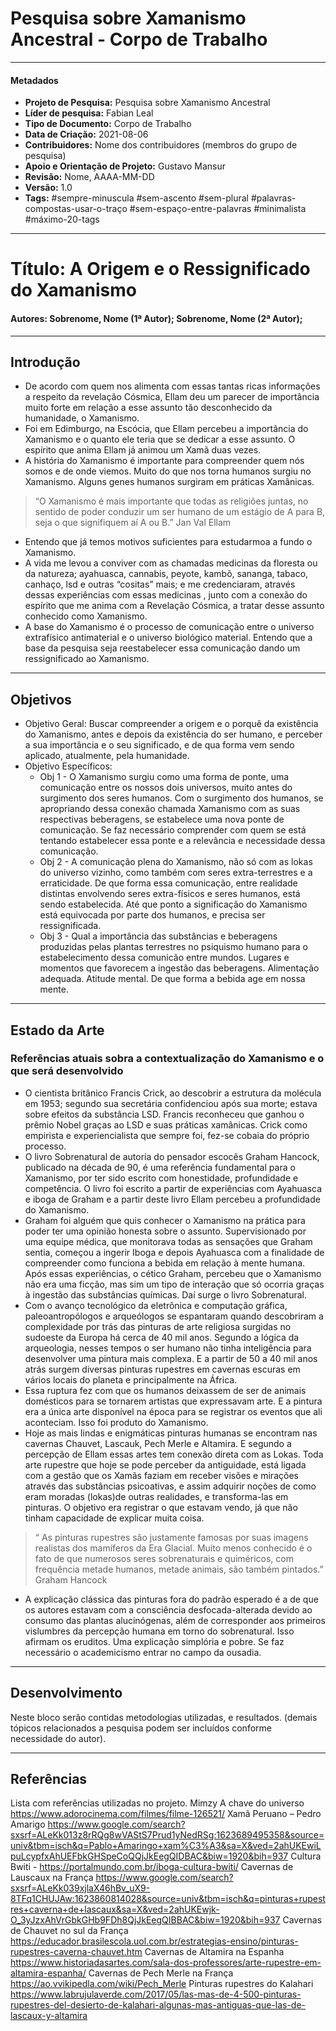 # Pesquisa sobre Xamanismo Ancestral - Corpo de Trabalho

---
#### Metadados

- **Projeto de Pesquisa:** Pesquisa sobre Xamanismo Ancestral
- **Líder de pesquisa:** Fabian Leal
- **Tipo de Documento:** Corpo de Trabalho
- **Data de Criação:** 2021-08-06
- **Contribuidores:** Nome dos contribuidores (membros do grupo de pesquisa)
- **Apoio e Orientação de Projeto:** Gustavo Mansur
- **Revisão:** Nome, AAAA-MM-DD
- **Versão:** 1.0 
- **Tags:** #sempre-minuscula #sem-ascento #sem-plural #palavras-compostas-usar-o-traço #sem-espaço-entre-palavras #minimalista #máximo-20-tags

---
# Título: A Origem e o Ressignificado do Xamanismo

#### Autores: Sobrenome, Nome (1ª Autor); Sobrenome, Nome (2ª Autor);

---
## Introdução 

- De acordo com quem nos alimenta com essas tantas ricas informações a respeito da revelação Cósmica, Ellam deu um parecer de importância muito forte em relação a esse assunto tão desconhecido da humanidade, o Xamanismo. 
- Foi em Edimburgo, na Escócia, que Ellam percebeu a importância do Xamanismo e o quanto ele teria que se dedicar a esse assunto. O espírito que anima Ellam já animou um Xamã duas vezes.
- A história do Xamanismo é importante para compreender quem nós somos e de onde viemos. Muito do que nos torna humanos surgiu no Xamanismo.  Alguns genes humanos surgiram em práticas Xamânicas.

> “O Xamanismo é mais importante que todas as religiões juntas, no sentido de poder conduzir um ser humano de um estágio de A para B, seja o que signifiquem aí A ou B.” 
>  Jan Val Ellam

- Entendo que já temos motivos suficientes para estudarmoa a fundo o Xamanismo.
- A vida me levou a conviver com as chamadas medicinas da floresta ou da natureza; ayahuasca, cannabis, peyote, kambõ, sananga, tabaco, canhaço, lsd e outras “cositas” mais; e me credenciaram, através dessas experiências com essas medicinas , junto com a conexão do espírito que me anima com a Revelação Cósmica, a tratar desse assunto conhecido como Xamanismo.
- A base do Xamanismo é o processo de comunicação entre o universo extrafísico antimaterial e o universo biológico material. Entendo que a base da pesquisa seja reestabelecer essa comunicação dando um ressignificado ao Xamanismo.

---
## Objetivos

-	Objetivo Geral: Buscar compreender a origem e o porquê da existência do Xamanismo, antes e depois da existência do ser humano, e perceber a sua importância e o seu significado, e de qua forma vem sendo aplicado, atualmente, pela humanidade.
- Objetivo Específicos:
	- Obj 1 - O Xamanismo surgiu como uma forma de ponte, uma comunicação entre os nossos dois universos, muito antes do surgimento dos seres humanos.  Com o surgimento dos humanos, se apropriando dessa conexão chamada Xamanismo com as suas respectivas beberagens, se estabelece uma nova ponte de comunicação. Se faz necessário comprender com quem se está tentando estabelecer essa ponte e a relevância e necessidade dessa comunicação. 
	- Obj 2 - A comunicação plena do Xamanismo, não só com as lokas do universo vizinho, como também com seres extra-terrestres e a erraticidade. De que forma essa comunicação, entre realidade distintas envolvendo seres extra-físicos e seres humanos, está sendo estabelecida. Até que ponto a significação do Xamanismo está equivocada por parte dos humanos, e precisa ser ressignificada.
  - Obj 3 - Qual a importância das substâncias e beberagens produzidas pelas plantas terrestres no psiquismo humano para o estabelecimento dessa comunicão entre mundos. Lugares e momentos que favorecem a ingestão das beberagens. Alimentação adequada. Atitude mental. De que forma a bebida age em nossa mente.

---
## Estado da Arte

### Referências atuais sobra a contextualização do Xamanismo e o que será desenvolvido
- O cientista britânico Francis Crick, ao descobrir a estrutura da molécula em 1953; segundo sua secretária confidenciou após sua morte;  estava sobre efeitos da substância LSD.  Francis reconheceu que ganhou o prêmio Nobel graças ao LSD e suas práticas xamânicas.  Crick como empirista e experiencialista que sempre foi,  fez-se cobaia do próprio processo.
- O livro Sobrenatural  de autoria do pensador escocês  Graham Hancock, publicado na década de 90, é uma referência  fundamental para o Xamanismo, por ter sido escrito com honestidade, profundidade  e competência. O livro foi escrito a partir de experiências com Ayahuasca  e iboga de Graham e a partir deste livro Ellam percebeu a profundidade do Xamanismo. 
- Graham foi alguém que quis conhecer o Xamanismo na prática para poder ter uma opinião honesta sobre o assunto. Supervisionado por uma equipe médica, que monitorava todas as sensações que Graham sentia, começou a ingerir Iboga e depois Ayahuasca com a finalidade de compreender como funciona a bebida em relação à mente humana. Após essas experiências, o cético Graham, percebeu que o Xamanismo não era uma ficção, mas sim um tipo de interação que só ocorria graças à ingestão das substâncias químicas. Daí surge o livro Sobrenatural.
- Com o avanço tecnológico da eletrônica e computação gráfica, paleoantropólogos e arqueólogos se espantaram quando descobriram a complexidade por trás das pinturas de arte religiosa surgidas no sudoeste da Europa há cerca de 40 mil anos. Segundo a lógica da arqueologia, nesses tempos o ser humano não tinha inteligência para desenvolver uma pintura mais complexa. E a partir de 50 a 40 mil anos atrás surgem diversas pinturas rupestres  em cavernas escuras em vários locais do planeta e principalmente na África.
- Essa ruptura fez com que os humanos deixassem de ser de animais domésticos para se tornarem artistas que expressavam arte. E a pintura era a única arte disponível na época para se registrar os eventos que ali aconteciam. Isso foi produto do Xamanismo.
- Hoje as mais lindas e enigmáticas pinturas humanas se encontram nas cavernas Chauvet, Lascauk, Pech Merle e Altamira. E segundo a percepção de Ellam essas artes tem conexão direta com as Lokas. Toda arte rupestre que hoje se pode perceber da antiguidade, está ligada com a gestão que os Xamãs faziam em receber visões e mirações através das substâncias psicoativas, e assim adquirir noções de como eram moradas (lokas)de outras realidades, e transforma-las em pinturas. O objetivo era registrar o que estavam vendo, já que não tinham capacidade de explicar muita coisa.

> “ As pinturas rupestres são justamente famosas por suas imagens realistas dos mamíferos da Era Glacial. Muito menos conhecido é o fato de que numerosos seres sobrenaturais e quiméricos, com frequência metade humanos, metade animais, são também pintados.” 
> Graham Hancock

- A explicação clássica das pinturas fora do padrão esperado é a de que os autores estavam com a consciência desfocada-alterada devido ao consumo das plantas alucinógenas, além de corresponder aos primeiros vislumbres da percepção humana em torno do sobrenatural. Isso afirmam os eruditos. Uma explicação simplória e pobre. Se faz necessário o academicismo entrar no campo da ousadia.
                 
---
## Desenvolvimento

Neste bloco serão contidas metodologias utilizadas, e resultados. (demais tópicos relacionados a pesquisa podem ser incluídos conforme necessidade do autor).

---
## Referências

Lista com referências utilizadas no projeto.
Mimzy A chave do universo  https://www.adorocinema.com/filmes/filme-126521/
Xamã Peruano – Pedro Amarigo https://www.google.com/search?sxsrf=ALeKk013z8rRQg8wVAStS7Prud1yNedRSg:1623689495358&source=univ&tbm=isch&q=Pablo+Amaringo+xam%C3%A3&sa=X&ved=2ahUKEwiLpuLcypfxAhUEFbkGHSpeCoQQjJkEegQIDBAC&biw=1920&bih=937
Cultura Bwiti - https://portalmundo.com.br/iboga-cultura-bwiti/
Cavernas de Lauscaux na França
https://www.google.com/search?sxsrf=ALeKk039xjlaX46hBv_uX9-8TFq1CHUJAw:1623860814028&source=univ&tbm=isch&q=pinturas+rupestres+caverna+de+lascaux&sa=X&ved=2ahUKEwjk-O_3yJzxAhVrGbkGHb9FDh8QjJkEegQIBBAC&biw=1920&bih=937
Cavernas de Chauvet no sul da França
https://educador.brasilescola.uol.com.br/estrategias-ensino/pinturas-rupestres-caverna-chauvet.htm
Cavernas de Altamira na Espanha
https://www.historiadasartes.com/sala-dos-professores/arte-rupestre-em-altamira-espanha/
Cavernas de Pech Merle na França
https://ao.vvikipedla.com/wiki/Pech_Merle
Pinturas rupestres do Kalahari
https://www.labrujulaverde.com/2017/05/las-mas-de-4-500-pinturas-rupestres-del-desierto-de-kalahari-algunas-mas-antiguas-que-las-de-lascaux-y-altamira
